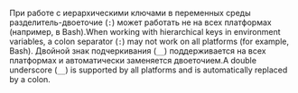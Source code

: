 <span data-ttu-id="a62bf-101">При работе с иерархическими ключами в переменных среды разделитель-двоеточие (`:`) может работать не на всех платформах (например, в Bash).</span><span class="sxs-lookup"><span data-stu-id="a62bf-101">When working with hierarchical keys in environment variables, a colon separator (`:`) may not work on all platforms (for example, Bash).</span></span> <span data-ttu-id="a62bf-102">Двойной знак подчеркивания (`__`) поддерживается на всех платформах и автоматически заменяется двоеточием.</span><span class="sxs-lookup"><span data-stu-id="a62bf-102">A double underscore (`__`) is supported by all platforms and is automatically replaced by a colon.</span></span>
